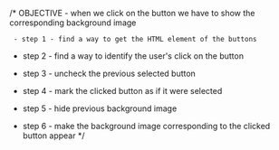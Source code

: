 /*
OBJECTIVE - when we click on the button we have to show the corresponding background image

     - step 1 - find a way to get the HTML element of the buttons

- step 2 - find a way to identify the user's click on the button

- step 3 - uncheck the previous selected button

- step 4 - mark the clicked button as if it were selected

- step 5 - hide previous background image

- step 6 - make the background image corresponding to the clicked button appear
*/